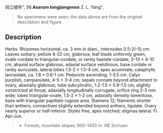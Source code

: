 同江细辛",
36.**Asarum tongjiangense** Z. L. Yang",

> No specimens were seen; the data above are from the original description and figure.

## Description
Herbs. Rhizomes horizontal, ca. 3 mm in diam., internodes 0.5-2(-5) cm. Leaves solitary; petiole 8-22 cm, glabrous; leaf blade uniformly green, ovate-cordate to triangular-cordate, or rarely hastate-cordate, 5-13 × 4-10 cm, abaxial surface glabrous, adaxial surface velutinous, base cordate or rarely auriculate, lateral lobes 1.5-2 × 1.5-4 cm, apex acuminate; cataphylls lanceolate, ca. 1.8 × 0.6-1 cm. Peduncle ascending, 1-3.5 cm. Calyx purplish, campanulate, 4-5 × 3-4 cm; sepals connate beyond attachment to ovary, abaxially glabrous; tube subcylindric, 1.2-1.5 × 0.9-1.5 cm, slightly constricted at throat, adaxially longitudinally corrugate, orifice ring 2-3 mm wide; lobes triangular-ovate, 1.5-2 × 1-2 cm, adaxially densely tomentose, base with triangular papillate-rugose area. Stamens 12; filaments shorter than anthers; connectives slightly extended beyond anthers, ligulate. Ovary nearly superior or half-inferior. Styles free, apex notched; stigmas lateral. Fl. Apr-Jun.

> * Forests, mountain slopes; 800-1400 m. NE Sichuan.
